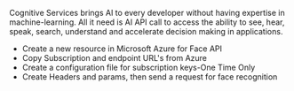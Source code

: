 Cognitive Services brings AI to every developer without having expertise in machine-learning. All it need is AI API call to access the ability to see, hear, speak, search, understand and accelerate decision making in applications.

- Create a new resource in Microsoft Azure for Face API
- Copy Subscription and endpoint URL's from Azure
- Create a configuration file for subscription keys-One Time Only
- Create Headers and params, then send a request for face recognition
